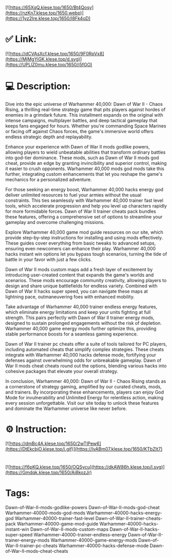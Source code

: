 [![https://65XqQ.klese.top/1650/Bt4Qosy](https://nzKn7.klese.top/1650.webp)](https://1yz2lre.klese.top/1650/l8Fk4oD)
# ✅ Link:
[![https://dCVAsXcf.klese.top/1650/9F0RpVx8](https://MjMgYiGK.klese.top/d.svg)](https://UPLlZ0mu.klese.top/1650/i5fGO)
# 💻 Description:
Dive into the epic universe of Warhammer 40,000: Dawn of War II - Chaos Rising, a thrilling real-time strategy game that pits players against hordes of enemies in a grimdark future. This installment expands on the original with intense campaigns, multiplayer battles, and deep tactical gameplay that keeps fans engaged for hours. Whether you're commanding Space Marines or facing off against Chaos forces, the game's immersive world offers endless strategic depth and replayability.



Enhance your experience with Dawn of War II mods godlike powers, allowing players to wield unbeatable abilities that transform ordinary battles into god-tier dominance. These mods, such as Dawn of War II mods god cheat, provide an edge by granting invincibility and superior control, making it easier to crush opponents. Warhammer 40,000 mods god mods take this further, integrating custom enhancements that let you reshape the game's mechanics for a personalized adventure.



For those seeking an energy boost, Warhammer 40,000 hacks energy god deliver unlimited resources to fuel your armies without the usual constraints. This ties seamlessly with Warhammer 40,000 trainer fast level tools, which accelerate progression and help you level up characters rapidly for more formidable forces. Dawn of War II trainer cheats pack bundles these features, offering a comprehensive set of options to streamline your gameplay and overcome challenging missions.



Explore Warhammer 40,000 game mod guide resources on our site, which provide step-by-step instructions for installing and using mods effectively. These guides cover everything from basic tweaks to advanced setups, ensuring even newcomers can enhance their play. Warhammer 40,000 hacks instant win options let you bypass tough scenarios, turning the tide of battle in your favor with just a few clicks.



Dawn of War II mods custom maps add a fresh layer of excitement by introducing user-created content that expands the game's worlds and scenarios. These mods encourage community creativity, allowing players to design and share unique battlefields for endless variety. Combined with Dawn of War II hacks super speed, you can navigate these maps at lightning pace, outmaneuvering foes with enhanced mobility.



Take advantage of Warhammer 40,000 trainer endless energy features, which eliminate energy limitations and keep your units fighting at full strength. This pairs perfectly with Dawn of War II trainer energy mods, designed to sustain prolonged engagements without the risk of depletion. Warhammer 40,000 game energy mods further optimize this, providing stable performance boosts for a seamless gaming experience.



Dawn of War II trainer pc cheats offer a suite of tools tailored for PC players, including automated cheats that simplify complex strategies. These cheats integrate with Warhammer 40,000 hacks defense mode, fortifying your defenses against overwhelming odds for unbreakable gameplay. Dawn of War II mods cheat cheats round out the options, blending various hacks into cohesive packages that elevate your overall strategy.



In conclusion, Warhammer 40,000: Dawn of War II - Chaos Rising stands as a cornerstone of strategy gaming, amplified by our curated cheats, mods, and trainers. By incorporating these enhancements, players can enjoy God Mode for invulnerability and Unlimited Energy for relentless action, making every session unforgettable. Visit our site today to unlock these features and dominate the Warhammer universe like never before.

# ⚙️ Instruction:
[![https://dmBc4A.klese.top/1650/2wTlPew6](https://DtEkcbjO.klese.top/i.gif)](https://lvABm07.klese.top/1650/KTbZIt7)
#
[![https://f6pKQ.klese.top/1650/OQSycu](https://dkAW86h.klese.top/l.svg)](https://Gmdqk.klese.top/1650/Ai8kozJr)
# Tags:
Dawn-of-War-II-mods-godlike-powers Dawn-of-War-II-mods-god-cheat Warhammer-40000-mods-god-mods Warhammer-40000-hacks-energy-god Warhammer-40000-trainer-fast-level Dawn-of-War-II-trainer-cheats-pack Warhammer-40000-game-mod-guide Warhammer-40000-hacks-instant-win Dawn-of-War-II-mods-custom-maps Dawn-of-War-II-hacks-super-speed Warhammer-40000-trainer-endless-energy Dawn-of-War-II-trainer-energy-mods Warhammer-40000-game-energy-mods Dawn-of-War-II-trainer-pc-cheats Warhammer-40000-hacks-defense-mode Dawn-of-War-II-mods-cheat-cheats







